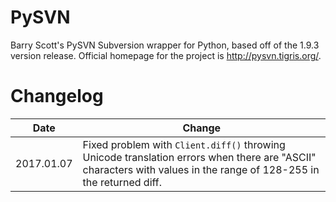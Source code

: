 # PySVN
Barry Scott's PySVN Subversion wrapper for Python, based off of the 1.9.3 version release. Official homepage for the project is http://pysvn.tigris.org/.

# Changelog
| Date | Change |
| ---- | ------ |
| 2017.01.07 | Fixed problem with `Client.diff()` throwing Unicode translation errors when there are "ASCII" characters with values in the range of 128-255 in the returned diff. |
